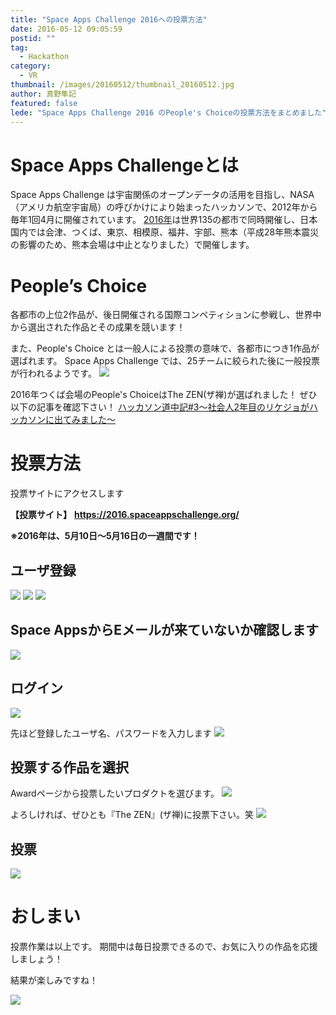 ```yaml
---
title: "Space Apps Challenge 2016への投票方法"
date: 2016-05-12 09:05:59
postid: ""
tag:
  - Hackathon
category:
  - VR
thumbnail: /images/20160512/thumbnail_20160512.jpg
author: 真野隼記
featured: false
lede: "Space Apps Challenge 2016 のPeople's Choiceの投票方法をまとめました"
---
```

# Space Apps Challengeとは

Space Apps Challenge は宇宙関係のオープンデータの活用を目指し、NASA（アメリカ航空宇宙局）の呼びかけにより始まったハッカソンで、2012年から毎年1回4月に開催されています。
[2016年](https://2016.spaceappschallenge.org/)は世界135の都市で同時開催し、日本国内では会津、つくば、東京、相模原、福井、宇部、熊本（平成28年熊本震災の影響のため、熊本会場は中止となりました）で開催します。


# People’s Choice

各都市の上位2作品が、後日開催される国際コンペティションに参戦し、世界中から選出された作品とその成果を競います！

また、People's Choice とは一般人による投票の意味で、各都市につき1作品が選ばれます。
Space Apps Challenge では、25チームに絞られた後に一般投票が行われるようです。
<img src="/images/20160512/photo_20160512_01.png" class="img-middle-size" loading="lazy">


2016年つくば会場のPeople's ChoiceはThe ZEN(ザ禅)が選ばれました！
ぜひ以下の記事を確認下さい！
[ハッカソン道中記#3～社会人2年目のリケジョがハッカソンに出てみました～](/articles/20160511/)


# 投票方法

投票サイトにアクセスします

**【投票サイト】**
**https://2016.spaceappschallenge.org/**

**※2016年は、5月10日～5月16日の一週間です！**


## ユーザ登録
<img src="/images/20160512/photo_20160512_02.png" class="img-middle-size" loading="lazy">
<img src="/images/20160512/photo_20160512_03.png" class="img-middle-size" loading="lazy">
<img src="/images/20160512/photo_20160512_04.png" class="img-middle-size" loading="lazy">

## Space AppsからEメールが来ていないか確認します
<img src="/images/20160512/photo_20160512_05.png" class="img-middle-size" loading="lazy">

## ログイン
<img src="/images/20160512/photo_20160512_06.png" class="img-middle-size" loading="lazy">

先ほど登録したユーザ名、パスワードを入力します
<img src="/images/20160512/photo_20160512_07.png" class="img-middle-size" loading="lazy">


## 投票する作品を選択
Awardページから投票したいプロダクトを選びます。
<img src="/images/20160512/photo_20160512_08.png" class="img-middle-size" loading="lazy">

よろしければ、ぜひとも『The ZEN』(ザ禅)に投票下さい。笑
<img src="/images/20160512/photo_20160512_09.png" class="img-middle-size" loading="lazy">

## 投票
<img src="/images/20160512/photo_20160512_10.png" class="img-middle-size" loading="lazy">


# おしまい

投票作業は以上です。
期間中は毎日投票できるので、お気に入りの作品を応援しましょう！

結果が楽しみですね！

<img src="/images/20160512/photo_20160512_11.png" loading="lazy">

